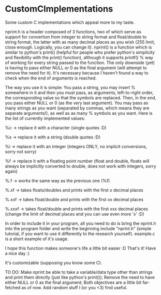 # CustomCImplementations
Some custom C implementations which appeal more to my taste.



  nprint.h is a header composed of 3 functions, two of which serve as support for convertion from integer to string format and float/double to string format, the latter with as many decimal places as you wish (255 limit, close enough. Logically, you can change it).
nprint() is a function which is similar to python's print() (helpful for people who prefer python's simplicity and flexibility with the print() function), although it supports printf() %<char> way of working for every string passed to the function.
The only downside (yet) is having to pass either NULL or 0 as the final argument (will attempt to remove the need for it). It's necessary because I haven't found a way to check when the end of arguments is reached.


  The way you use it is simple: You pass a string, you may insert %<char> somewhere in it and then you must pass, as arguments, left-to-right order, the corresponding value so that the symbols are replaced. Then, in the end, you pass either NULL or 0 (as the very last argument). You may pass as many strings as you want (separated by commas, which means they are separate arguments!), as well as as many %<char> symbols as you want. Here is the list of currently implemented values:


%c     -> replace it with a character (single quotes :D)

%s     -> replace it with a string (double quotes :D)

%i     -> replace it with an integer (integers ONLY, no implicit conversions, sorry not sorry)

%f     -> replace it with a floating point number (float and double, floats will always be implicitly converted to double, does not work with integers, sorry again)

%.f    -> works the same way as the previous one (%f)

%.xf   -> takes floats/doubles and prints with the first x decimal places

%.xxf  -> takes float/double and prints with the first xx decimal places

%.xxxf -> takes float/double and prints with the first xxx decimal places (change the limit of decimal places and you can use even more 'x' :D)


In order to include it in your program, all you need to do is bring the nprint.h into the program folder and write the beginning include "nprint.h" (simple tutorial, if you want to use it differently to the research yourself).
example.c is a short example of it's usage.


I hope this function makes someone's life a little bit easier :D
That's it! Have a nice day :)


It's customizable (supposing you know some C).

TO DO:
Make nprint be able to take a variable/data type other than strings and print them directly (just like python's print());
Remove the need to have either NULL or 0 as the final argument;
Both objectives are a little bit far-fetched as of now.
Add random stuff I (or you <3) find useful.

